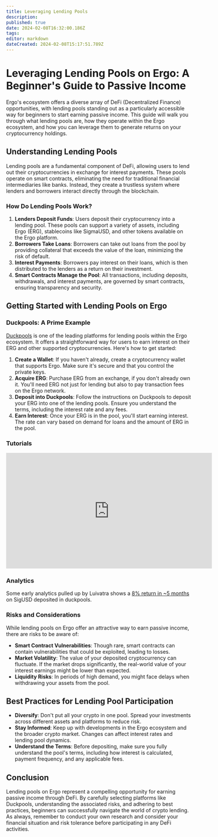 ```yaml
---
title: Leveraging Lending Pools
description: 
published: true
date: 2024-02-08T16:32:00.186Z
tags: 
editor: markdown
dateCreated: 2024-02-08T15:17:51.789Z
---
```


# Leveraging Lending Pools on Ergo: A Beginner's Guide to Passive Income

Ergo's ecosystem offers a diverse array of DeFi (Decentralized Finance) opportunities, with lending pools standing out as a particularly accessible way for beginners to start earning passive income. This guide will walk you through what lending pools are, how they operate within the Ergo ecosystem, and how you can leverage them to generate returns on your cryptocurrency holdings.

## Understanding Lending Pools

Lending pools are a fundamental component of DeFi, allowing users to lend out their cryptocurrencies in exchange for interest payments. These pools operate on smart contracts, eliminating the need for traditional financial intermediaries like banks. Instead, they create a trustless system where lenders and borrowers interact directly through the blockchain.

### How Do Lending Pools Work?

1. **Lenders Deposit Funds**: Users deposit their cryptocurrency into a lending pool. These pools can support a variety of assets, including Ergo (ERG), stablecoins like SigmaUSD, and other tokens available on the Ergo platform.
2. **Borrowers Take Loans**: Borrowers can take out loans from the pool by providing collateral that exceeds the value of the loan, minimizing the risk of default.
3. **Interest Payments**: Borrowers pay interest on their loans, which is then distributed to the lenders as a return on their investment.
4. **Smart Contracts Manage the Pool**: All transactions, including deposits, withdrawals, and interest payments, are governed by smart contracts, ensuring transparency and security.

## Getting Started with Lending Pools on Ergo

### Duckpools: A Prime Example

[Duckpools](https://www.youtube.com/@duckpools_io) is one of the leading platforms for lending pools within the Ergo ecosystem. It offers a straightforward way for users to earn interest on their ERG and other supported cryptocurrencies. Here's how to get started:

1. **Create a Wallet**: If you haven't already, create a cryptocurrency wallet that supports Ergo. Make sure it's secure and that you control the private keys.
2. **Acquire ERG**: Purchase ERG from an exchange, if you don't already own it. You'll need ERG not just for lending but also to pay transaction fees on the Ergo network.
3. **Deposit into Duckpools**: Follow the instructions on Duckpools to deposit your ERG into one of the lending pools. Ensure you understand the terms, including the interest rate and any fees.
4. **Earn Interest**: Once your ERG is in the pool, you'll start earning interest. The rate can vary based on demand for loans and the amount of ERG in the pool.

### Tutorials

<iframe width="560" height="315" src="https://www.youtube.com/embed/xnzZEpcdCuA?si=pZeHGyLLuXeQj4Zp" title="YouTube video player" frameborder="0" allow="accelerometer; autoplay; clipboard-write; encrypted-media; gyroscope; picture-in-picture; web-share" allowfullscreen></iframe>

### Analytics

Some early analytics pulled up by Luivatra shows a [8% return in ~5 months](https://twitter.com/Luivatra/status/1750497386856665115) on SigUSD deposited in duckpools. 

### Risks and Considerations

While lending pools on Ergo offer an attractive way to earn passive income, there are risks to be aware of:

- **Smart Contract Vulnerabilities**: Though rare, smart contracts can contain vulnerabilities that could be exploited, leading to losses.
- **Market Volatility**: The value of your deposited cryptocurrency can fluctuate. If the market drops significantly, the real-world value of your interest earnings might be lower than expected.
- **Liquidity Risks**: In periods of high demand, you might face delays when withdrawing your assets from the pool.

## Best Practices for Lending Pool Participation

- **Diversify**: Don't put all your crypto in one pool. Spread your investments across different assets and platforms to reduce risk.
- **Stay Informed**: Keep up with developments in the Ergo ecosystem and the broader crypto market. Changes can affect interest rates and lending pool dynamics.
- **Understand the Terms**: Before depositing, make sure you fully understand the pool's terms, including how interest is calculated, payment frequency, and any applicable fees.

## Conclusion

Lending pools on Ergo represent a compelling opportunity for earning passive income through DeFi. By carefully selecting platforms like Duckpools, understanding the associated risks, and adhering to best practices, beginners can successfully navigate the world of crypto lending. As always, remember to conduct your own research and consider your financial situation and risk tolerance before participating in any DeFi activities.